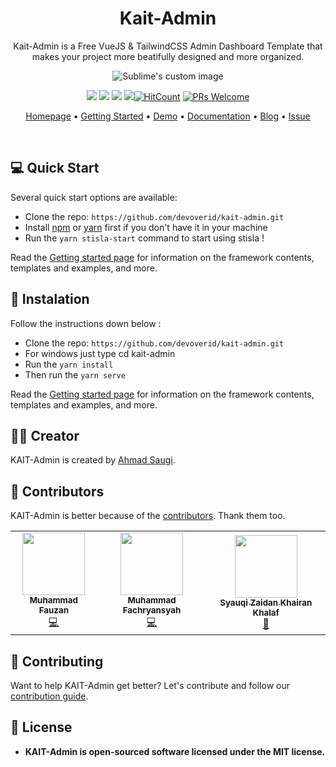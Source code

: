 <h1 align="center">Kait-Admin</h1>

<p align="center">
Kait-Admin is a Free VueJS & TailwindCSS Admin Dashboard Template that makes your project more beatifully designed and more organized.
</p>

<p align="center">
  <img src="https://user-images.githubusercontent.com/46257169/85205857-2e0f6700-b348-11ea-9d71-0d19e288c48e.png" alt="Sublime's custom image"/>
</p>

<span align="center">

[![](https://img.shields.io/github/issues/devoverid/kait-admin?style=flat-square)](https://img.shields.io/github/issues/devoverid/kait-admin?style=flat-square) ![](https://img.shields.io/github/stars/devoverid/kait-admin?style=flat-square)
![](https://img.shields.io/github/forks/devoverid/kait-admin?style=flat-square) ![](https://img.shields.io/github/license/devoverid/kait-admin?style=flat-square)[![HitCount](http://hits.dwyl.com/syauqizaidan/https://githubcom/devoverid/kait-admin.svg)](http://hits.dwyl.com/syauqizaidan/https://githubcom/devoverid/kait-admin)  [![PRs Welcome](https://img.shields.io/badge/PRs-welcome-brightgreen.svg?style=flat-square)](http://makeapullrequest.com)

</span>

<p align="center">
  <a href="https://getstisla.com">Homepage</a>
  •
  <a href="https://getstisla.com/getting-started">Getting Started</a>
  •
  <a href="https://demo.getstisla.com" target="_new">Demo</a>
  •
  <a href="https://getstisla.com/docs">Documentation</a>
  •
  <a href="https://getstisla.com/blog">Blog</a>
  •
  <a href="https://getstisla.com/support">Issue</a>
</p>

<br>

## 💻 Quick Start
Several quick start options are available:
- Clone the repo: `https://github.com/devoverid/kait-admin.git`
- Install [npm](https://www.npmjs.com) or [yarn](https://yarnpkg.com) first if you don't have it in your machine
- Run the `yarn stisla-start` command to start using stisla !

Read the [Getting started page](https://getstisla.com/docs) for information on the framework contents, templates and examples, and more.

## 📁 Instalation
Follow the instructions down below :
- Clone the repo: `https://github.com/devoverid/kait-admin.git`
- For windows just type cd kait-admin
- Run the `yarn install`
- Then run the `yarn serve`

Read the [Getting started page](https://getstisla.com/docs) for information on the framework contents, templates and examples, and more.

## 👨‍💻 Creator
KAIT-Admin is created by [Ahmad Saugi](http://ahmadsaugi.com/).

## 👥 Contributors
KAIT-Admin is better because of the [contributors](https://github.com/stisla/stisla/graphs/contributors). Thank them too.

<!-- ALL-CONTRIBUTORS-LIST:START - Do not remove or modify this section -->
<!-- prettier-ignore-start -->
<!-- markdownlint-disable -->
<table>
  <tr>
    <td align="center"><a href="https://github.com/fauzan121002i"><img src="https://avatars2.githubusercontent.com/u/50759463?s=400&u=a0afb72b1a11511ac4fb2149a58c299adf869531&v=4" width="100px;" alt=""/><br /><sub><b>Muhammad Fauzan</b></sub></a><br /><a href="#Code-Fauzan" title="Code">💻</a></td>
    <td align="center"><a href="https://github.com/fachryansyah"><img src="https://avatars1.githubusercontent.com/u/14109765?s=400&u=fc98115ddfb2e332a9c53ab658b11e889a25e375&v=4" width="100px;" alt=""/><br /><sub><b>Muhammad Fachryansyah</b></sub></a><br /><a href="#code-fakhri" title="Code">💻</a></td>
    <td align="center"><a href="https://github.com/Syauqizaidan"><img src="https://avatars1.githubusercontent.com/u/46257169?s=400&u=56ccd35b1aba3ada78c0e6da257b5648e2e99652&v=4" width="100px;" alt=""/><br /><sub><b>Syauqi Zaidan Khairan Khalaf</b></sub></a><br /><a href="#" title="Documentation">📖</a></td>
  </tr>
 
</table>

<!-- markdownlint-enable -->
<!-- prettier-ignore-end -->
<!-- ALL-CONTRIBUTORS-LIST:END -->

## 🤝 Contributing
Want to help KAIT-Admin get better? Let's contribute and follow our [contribution guide](#).

## 📝 License
- **KAIT-Admin is open-sourced software licensed under the MIT license.**
